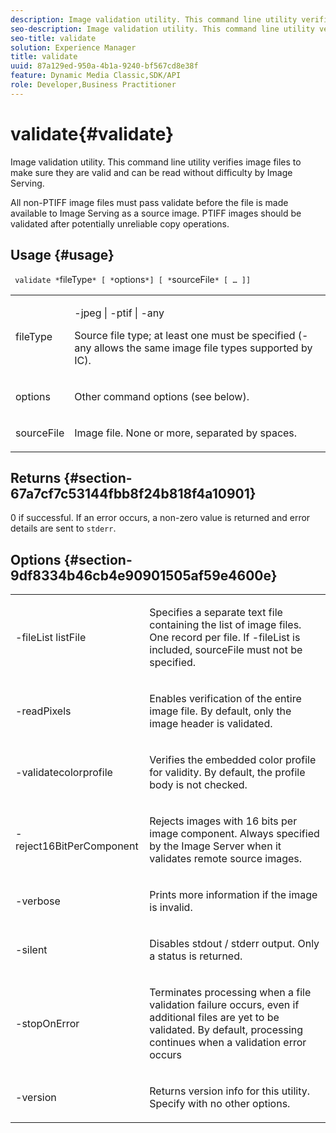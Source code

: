 ```yaml
---
description: Image validation utility. This command line utility verifies image files to make sure they are valid and can be read without difficulty by Image Serving.
seo-description: Image validation utility. This command line utility verifies image files to make sure they are valid and can be read without difficulty by Image Serving.
seo-title: validate
solution: Experience Manager
title: validate
uuid: 87a129ed-950a-4b1a-9240-bf567cd8e38f
feature: Dynamic Media Classic,SDK/API
role: Developer,Business Practitioner
---
```


# validate{#validate}

Image validation utility. This command line utility verifies image files to make sure they are valid and can be read without difficulty by Image Serving.

All non-PTIFF image files must pass validate before the file is made available to Image Serving as a source image. PTIFF images should be validated after potentially unreliable copy operations.

## Usage {#usage}

` validate *`fileType`* [ *`options`*] [ *`sourceFile`* [ … ]]`

<table id="simpletable_D2C6B20E1007433AB4184A73046A44F0"> 
 <tr class="strow"> 
  <td class="stentry"> <p> <span class="codeph"> <span class="varname"> fileType </span> </span> </p> </td> 
  <td class="stentry"> <p> <span class="codeph"> -jpeg | -ptif | -any </span> </p> <p>Source file type; at least one must be specified (-any allows the same image file types supported by IC). </p> </td> 
 </tr> 
 <tr class="strow"> 
  <td class="stentry"> <p> <span class="codeph"> <span class="varname"> options </span> </span> </p> </td> 
  <td class="stentry"> <p>Other command options (see below). </p> </td> 
 </tr> 
 <tr class="strow"> 
  <td class="stentry"> <p> <span class="codeph"> <span class="varname"> sourceFile </span> </span> </p> </td> 
  <td class="stentry"> <p> Image file. None or more, separated by spaces. </p> </td> 
 </tr> 
</table>

## Returns {#section-67a7cf7c53144fbb8f24b818f4a10901}

0 if successful. If an error occurs, a non-zero value is returned and error details are sent to `stderr`.

## Options {#section-9df8334b46cb4e90901505af59e4600e}

<table id="simpletable_004B1A29BDFD40A9B89E4CBD23119B3F"> 
 <tr class="strow"> 
  <td class="stentry"> <p> <span class="codeph"> -fileList <span class="varname"> listFile </span> </span> </p> </td> 
  <td class="stentry"> <p>Specifies a separate text file containing the list of image files. One record per file. If <span class="codeph"> -fileList </span> is included, <span class="varname"> sourceFile </span> must not be specified. </p> </td> 
 </tr> 
 <tr class="strow"> 
  <td class="stentry"> <p> <span class="codeph"> -readPixels </span> </p> </td> 
  <td class="stentry"> <p>Enables verification of the entire image file. By default, only the image header is validated. </p> </td> 
 </tr> 
 <tr class="strow"> 
  <td class="stentry"> <p> <span class="codeph"> -validatecolorprofile </span> </p> </td> 
  <td class="stentry"> <p>Verifies the embedded color profile for validity. By default, the profile body is not checked. </p> </td> 
 </tr> 
 <tr class="strow"> 
  <td class="stentry"> <p> <span class="codeph"> -reject16BitPerComponent </span> </p> </td> 
  <td class="stentry"> <p> Rejects images with 16 bits per image component. Always specified by the Image Server when it validates remote source images. </p> </td> 
 </tr> 
 <tr class="strow"> 
  <td class="stentry"> <p> <span class="codeph"> -verbose </span> </p> </td> 
  <td class="stentry"> <p> Prints more information if the image is invalid. </p> </td> 
 </tr> 
 <tr class="strow"> 
  <td class="stentry"> <p> <span class="codeph"> -silent </span> </p> </td> 
  <td class="stentry"> <p>Disables <span class="codeph"> stdout </span>/ <span class="codeph"> stderr </span> output. Only a status is returned. </p> </td> 
 </tr> 
 <tr class="strow"> 
  <td class="stentry"> <p> <span class="codeph"> -stopOnError </span> </p> </td> 
  <td class="stentry"> <p>Terminates processing when a file validation failure occurs, even if additional files are yet to be validated. By default, processing continues when a validation error occurs </p> </td> 
 </tr> 
 <tr class="strow"> 
  <td class="stentry"> <p> <span class="codeph"> -version </span> </p> </td> 
  <td class="stentry"> <p>Returns version info for this utility. Specify with no other options. </p> </td> 
 </tr> 
</table>

